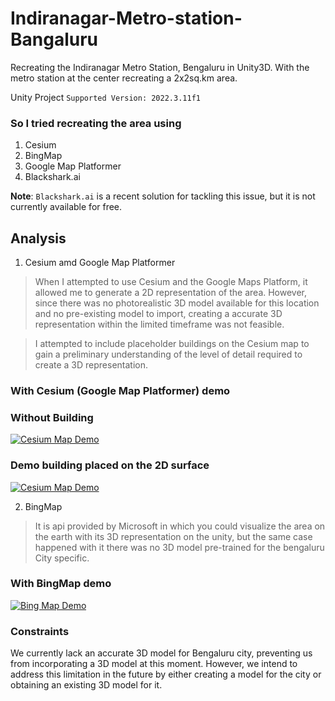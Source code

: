 # Indiranagar-Metro-station-Bangaluru
Recreating the Indiranagar Metro Station, Bengaluru in Unity3D. With the metro station at the center recreating a 2x2sq.km area.

Unity Project `Supported Version: 2022.3.11f1`

### So I tried recreating the area using 
1. Cesium
2. BingMap
3. Google Map Platformer
4. Blackshark.ai

**Note**: `Blackshark.ai` is a recent solution for tackling this issue, but it is not currently available for free.

## Analysis 
1. Cesium amd Google Map Platformer 
> When I attempted to use Cesium and the Google Maps Platform, it allowed me to generate a 2D representation of the area. However, since there was no photorealistic 3D model available for this location and no pre-existing model to import, creating a accurate 3D representation within the limited timeframe was not feasible.

> I attempted to include placeholder buildings on the Cesium map to gain a preliminary understanding of the level of detail required to create a 3D representation.

### With Cesium (Google Map Platformer) demo 
### Without Building 
[![Cesium Map Demo](https://img.youtube.com/vi/clcWNpJStY8/0.jpg)](https://youtu.be/clcWNpJStY8)

### Demo building placed on the 2D surface
[![Cesium Map Demo](https://img.youtube.com/vi/587E1N5nkgc/0.jpg)](https://youtu.be/587E1N5nkgc)

2. BingMap
> It is api provided by Microsoft in which you could visualize the area on the earth with its 3D representation on the unity, but the same case happened with it there was no 3D model pre-trained for the bengaluru City specific.

### With BingMap demo
[![Bing Map Demo](https://img.youtube.com/vi/bBd5wqDNdCE/0.jpg)](https://youtu.be/bBd5wqDNdCE)

### Constraints
We currently lack an accurate 3D model for Bengaluru city, preventing us from incorporating a 3D model at this moment. However, we intend to address this limitation in the future by either creating a model for the city or obtaining an existing 3D model for it.
